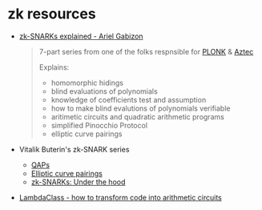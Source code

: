 # zk resources

- [zk-SNARKs explained - Ariel Gabizon](https://electriccoin.co/blog/snark-explain/)

  > 7-part series from one of the folks respnsible for [PLONK](https://eprint.iacr.org/2019/953.pdf) & [Aztec](https://aztec.network/)
  >
  > Explains:
  >
  > - homomorphic hidings
  > - blind evaluations of polynomials
  > - knowledge of coefficients test and assumption
  > - how to make blind evalutions of polynomials verifiable
  > - aritimetic circuits and quadratic arithmetic programs
  > - simplified Pinocchio Protocol
  > - elliptic curve pairings

- Vitalik Buterin's zk-SNARK series

  - [QAPs](https://medium.com/@VitalikButerin/quadratic-arithmetic-programs-from-zero-to-hero-f6d558cea649)
  - [Elliptic curve pairings](https://medium.com/@VitalikButerin/exploring-elliptic-curve-pairings-c73c1864e627)
  - [zk-SNARKs: Under the hood](https://medium.com/@VitalikButerin/zk-snarks-under-the-hood-b33151a013f6)

- [LambdaClass - how to transform code into arithmetic circuits](https://blog.lambdaclass.com/how-to-transform-code-into-arithmetic-circuits/)
